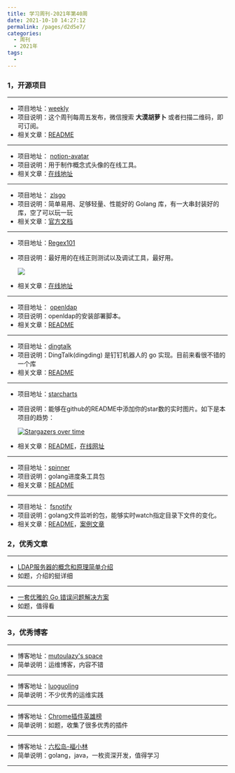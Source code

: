 ```yaml
---
title: 学习周刊-2021年第40周
date: 2021-10-10 14:27:12
permalink: /pages/d2d5e7/
categories:
  - 周刊
  - 2021年
tags:
  - 
---
```


### **1，开源项目**

---

- 项目地址：[weekly](https://github.com/hapiman/weekly)
- 项目说明：这个周刊每周五发布，微信搜索 **大漠胡萝卜** 或者扫描二维码，即可订阅。
- 相关文章：[README](https://github.com/hapiman/weekly/blob/main/README.md)

---

- 项目地址： [notion-avatar](https://github.com/Mayandev/notion-avatar)
- 项目说明：用于制作概念式头像的在线工具。
- 相关文章：[在线地址](https://notion-avatar.vercel.app/zh)

---

- 项目地址：  [zlsgo](https://github.com/sohaha/zlsgo)
- 项目说明：简单易用、足够轻量、性能好的 Golang 库，有一大串封装好的库，空了可以玩一玩
- 相关文章：[官方文档](https://docs.73zls.com/zlsgo/#/)

---

- 项目地址：[Regex101](https://github.com/firasdib/Regex101)

- 项目说明：最好用的在线正则测试以及调试工具，最好用。

  ![](http://t.eryajf.net/imgs/2021/10/b382fd64388fcff3.png)

- 相关文章：[在线地址](https://regex101.com/)

---

- 项目地址：  [openldap](https://github.com/slzcc/openldap)
- 项目说明：openldap的安装部署脚本。
- 相关文章：[README](https://github.com/slzcc/openldap/blob/master/README.md)

---

- 项目地址：[dingtalk](https://github.com/CatchZeng/dingtalk)
- 项目说明：DingTalk(dingding) 是钉钉机器人的 go 实现。目前来看很不错的一个库
- 相关文章：[README](https://github.com/CatchZeng/dingtalk/blob/master/README.md)

---

- 项目地址：[starcharts](https://github.com/caarlos0/starcharts)

- 项目说明：能够在github的README中添加你的star数的实时图片。如下是本项目的趋势：

  [![Stargazers over time](https://starchart.cc/eryajf/eryajf.github.io.svg)](https://starchart.cc/eryajf/eryajf.github.io)

- 相关文章：[README](https://github.com/caarlos0/starcharts/blob/master/README.md)，[在线网址](https://starchart.cc/)

---

- 项目地址：[spinner](https://github.com/briandowns/spinner)
- 项目说明：golang进度条工具包
- 相关文章：[README](https://github.com/briandowns/spinner/blob/master/README.md)

---

- 项目地址： [fsnotify](https://github.com/fsnotify/fsnotify)
- 项目说明：golang文件监听的包，能够实时watch指定目录下文件的变化。
- 相关文章：[README](https://github.com/fsnotify/fsnotify/blob/master/README.md)，[案例文章](https://www.cnblogs.com/jkko123/p/7256927.html)

###  2，优秀文章

---

-  [LDAP服务器的概念和原理简单介绍](https://segmentfault.com/a/1190000002607140)
- 如题，介绍的挺详细

----

-  [一套优雅的 Go 错误问题解决方案](https://mp.weixin.qq.com/s/RFF2gSikqXiWXIaOxQZsxQ)
- 如题，值得看

---

### **3，优秀博客**

---

- 博客地址：[mutoulazy's space](https://mutoulazy.github.io/)
- 简单说明：运维博客，内容不错

----

- 博客地址：[luoguoling](https://blog.51cto.com/luoguoling)
- 简单说明：不少优秀的运维实践

---

- 博客地址：[Chrome插件英雄榜](https://zhaoolee.gitbooks.io/chrome/content/)
- 简单说明：如题，收集了很多优秀的插件

---

- 博客地址：[六松岛-福小林](https://www.lsdcloud.com/)
- 简单说明：golang，java，一枚资深开发，值得学习

---
